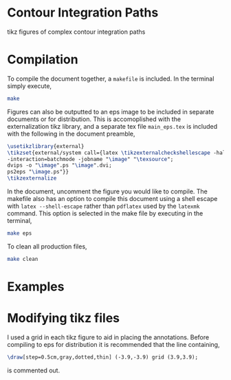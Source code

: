 # Contour Integration Paths
tikz figures of complex contour integration paths

# Compilation
To compile the document together, a `makefile` is included. In the terminal simply execute,
```bash
make
```
Figures can also be outputted to an eps image to be included in separate documents or for distribution. This is accomoplished with the externalization tikz library, and a separate tex file `main_eps.tex` is included with the following in the document preamble,
```tex
\usetikzlibrary{external}
\tikzset{external/system call={latex \tikzexternalcheckshellescape -halt-on-error
-interaction=batchmode -jobname "\image" "\texsource";
dvips -o "\image".ps "\image".dvi;
ps2eps "\image.ps"}}
\tikzexternalize
```
In the document, uncomment the figure you would like to compile. The makefile also has an option to compile this document using a shell escape with `latex --shell-escape` rather than `pdflatex` used by the `latexmk` command. This option is selected in the make file by executing in the terminal,
```bash
make eps
```
To clean all production files,
```bash
make clean
```
# Examples

# Modifying tikz files
I used a grid in each tikz figure to aid in placing the annotations. Before compiling to eps for distribution it is recommended that the line containing,
```tex
\draw[step=0.5cm,gray,dotted,thin] (-3.9,-3.9) grid (3.9,3.9);
```
is commented out.
